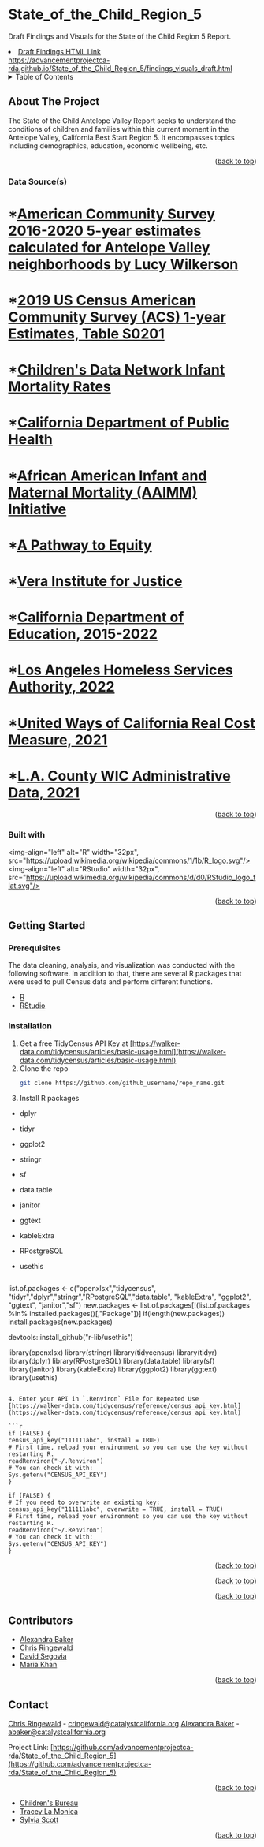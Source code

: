 # State_of_the_Child_Region_5
Draft Findings and Visuals for the State of the Child Region 5 Report.

 <li>
      <a href="https://advancementprojectca-rda.github.io/State_of_the_Child_Region_5/findings_visuals_draft.html"> Draft Findings HTML Link<br>https://advancementprojectca-rda.github.io/State_of_the_Child_Region_5/findings_visuals_draft.html</a>
      </li>

<details>
  <summary>Table of Contents</summary>
  <ol>
    <li>
      <a href="#about-the-project">About The Project</a>
      <ul>
        <li><a href="#built-with">Built With</a></li>
      </ul>
    </li>
    <li>
      <a href="#getting-started">Getting Started</a>
      <ul>
        <li><a href="#prerequisites">Prerequisites</a></li>
        <li><a href="#installation">Installation</a></li>
      </ul>
    </li>
    <li><a href="#usage">Usage</a></li>
    <li><a href="#roadmap">Roadmap</a></li>
    <li><a href="#contributing">Contributing</a></li>
    <li><a href="#license">License</a></li>
    <li><a href="#contact">Contact</a></li>
    <li><a href="#acknowledgments">Acknowledgments</a></li>
  </ol>
</details>


## About The Project

The State of the Child Antelope Valley Report seeks to understand the conditions of children and families within this current moment in the Antelope Valley, California Best Start Region 5. It encompasses topics including demographics, education, economic wellbeing, etc.

<p align="right">(<a href="#top">back to top</a>)</p>


### Data Source(s)
# *[American Community Survey 2016-2020 5-year estimates calculated for Antelope Valley neighborhoods by Lucy Wilkerson](https://public.tableau.com/app/profile/luz3725/viz/2020CensusData-AVBESTSTARTREGION5/GRAPI)
# *[2019 US Census American Community Survey (ACS) 1-year Estimates, Table S0201](https://data.census.gov/cedsci/table?q=S0201&t=-00%20-%20All%20available%20races&g=0400000US06%240500000&tid=ACSSPP1Y2019.S0201)
# *[Children's Data Network Infant Mortality Rates](https://www.first5la.org/wp-content/uploads/2020/09/First-5-LA-2020-Indicators-Report.pdf)
# *[California Department of Public Health](https://data.chhs.ca.gov/dataset/infant-mortality-deaths-per-1000-live-births-lghc-indicator-01/resource/ae78da8f-1661-45f6-b2d0-1014857d16e3)
# *[African American Infant and Maternal Mortality (AAIMM) Initiative](https://www.blackinfantsandfamilies.org/)
# *[A Pathway to Equity](http://publichealth.lacounty.gov/centerforhealthequity/PDF/AAIM-ActionPlan.pdf)
# *[Vera Institute for Justice](https://www.vera.org/)
# *[California Department of Education, 2015-2022](https://dq.cde.ca.gov/dataquest/)
# *[Los Angeles Homeless Services Authority, 2022](https://www.lahsa.org/data)
# *[United Ways of California Real Cost Measure, 2021](https://www.unitedwaysca.org/realcost/39-real-cost)
# *[L.A. County WIC Administrative Data, 2021](https://lawicdata.org/data-research/by-region/)

<p align="right">(<a href="#top">back to top</a>)</p>

### Built with
<img-align="left" alt="R" width="32px", src="https://upload.wikimedia.org/wikipedia/commons/1/1b/R_logo.svg"/><img-align="left" alt="RStudio" width="32px", src="https://upload.wikimedia.org/wikipedia/commons/d/d0/RStudio_logo_flat.svg"/>


<p align="right">(<a href="#top">back to top</a>)</p>


<!-- GETTING STARTED -->
## Getting Started

<!--This is an example of how you may give instructions on setting up your project locally.
To get a local copy up and running follow these simple example steps. -->

### Prerequisites

The data cleaning, analysis, and visualization was conducted with the following software. In addition to that, there are several R packages that were used to pull Census data and perform different functions.
* [R](https://cran.rstudio.com/)
* [RStudio](https://posit.co/download/rstudio-desktop/)


### Installation

1. Get a free TidyCensus API Key at [https://walker-data.com/tidycensus/articles/basic-usage.html](https://walker-data.com/tidycensus/articles/basic-usage.html)
2. Clone the repo
   ```sh
   git clone https://github.com/github_username/repo_name.git
   ```
3. Install R packages
* dplyr
* tidyr
* ggplot2
* stringr
* sf
* data.table
* janitor
* ggtext
* kableExtra
* RPostgreSQL
* usethis


  ```r
list.of.packages <- c("openxlsx","tidycensus", "tidyr","dplyr","stringr","RPostgreSQL","data.table", "kableExtra", "ggplot2", "ggtext", "janitor","sf") 
new.packages <- list.of.packages[!(list.of.packages %in% installed.packages()[,"Package"])]
if(length(new.packages)) install.packages(new.packages)

devtools::install_github("r-lib/usethis")

library(openxlsx)
library(stringr)
library(tidycensus)
library(tidyr)
library(dplyr)
library(RPostgreSQL)
library(data.table)
library(sf)
library(janitor)
library(kableExtra)
library(ggplot2)
library(ggtext)
library(usethis)
```

4. Enter your API in `.Renviron` File for Repeated Use
[https://walker-data.com/tidycensus/reference/census_api_key.html](https://walker-data.com/tidycensus/reference/census_api_key.html)

```r
if (FALSE) {
census_api_key("111111abc", install = TRUE)
# First time, reload your environment so you can use the key without restarting R.
readRenviron("~/.Renviron")
# You can check it with:
Sys.getenv("CENSUS_API_KEY")
}

if (FALSE) {
# If you need to overwrite an existing key:
census_api_key("111111abc", overwrite = TRUE, install = TRUE)
# First time, relead your environment so you can use the key without restarting R.
readRenviron("~/.Renviron")
# You can check it with:
Sys.getenv("CENSUS_API_KEY")
}

```

<p align="right">(<a href="#top">back to top</a>)</p>


<!--## Usage

Use this space to show useful examples of how a project can be used (e.g. iframes, citation, etc). Additional screenshots, code examples and demos work well in this space. You may also link to more resources.-->


<p align="right">(<a href="#top">back to top</a>)</p>


<!--## Roadmap

Use this space to list out future goals for this project (if any)
- [ ] Feature 1
- [ ] Feature 2
- [ ] Feature 3
    - [ ] Nested Feature-->

<p align="right">(<a href="#top">back to top</a>)</p>


## Contributors

* [Alexandra Baker](https://github.com/bakeralexan)
* [Chris Ringewald](https://github.com/cringewald)
* [David Segovia](https://github.com/davidseg1997)
* [Maria Khan](https://github.com/mariatkhan)



<p align="right">(<a href="#top">back to top</a>)</p>


## Contact

<!--Use this space to add a contact for questions/concerns that visitors may have-->

[Chris Ringewald](https://www.linkedin.com/in/chris-ringewald-6766369/) - cringewald@catalystcalifornia.org
[Alexandra Baker](https://www.linkedin.com/in/alexandra-baker-84696075/) - abaker@catalystcalifornia.org

Project Link: [https://github.com/advancementprojectca-rda/State_of_the_Child_Region_5](https://github.com/advancementprojectca-rda/State_of_the_Child_Region_5)

<p align="right">(<a href="#top">back to top</a>)</p>
<!--

## License

Distributed under the MIT License. See `LICENSE.txt` for more information.-->

<p align="right">(<a href="#top">back to top</a>)</p>


## Acknowledgments
<!--Use this space for any additional acknowledgments (project partners, etc)-->

* [Children's Bureau](https://www.all4kids.org/)
* [Tracey La Monica](traceylamonica@all4kids.org)
* [Sylvia Scott](sylviascott@all4kids.org)

<p align="right">(<a href="#top">back to top</a>)</p>
